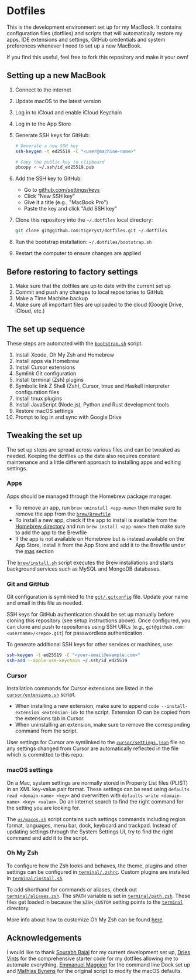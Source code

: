 # Dotfiles

This is the development environment set up for my MacBook. It contains configuration files (dotfiles) and scripts that will automatically restore my apps, IDE extensions and settings, GitHub credentials and system preferences whenever I need to set up a new MacBook.

If you find this useful, feel free to fork this repository and make it your own!

## Setting up a new MacBook

1. Connect to the internet
1. Update macOS to the latest version
1. Log in to iCloud and enable iCloud Keychain
1. Log in to the App Store
1. Generate SSH keys for GitHub:

   ```bash
   # Generate a new SSH key
   ssh-keygen -t ed25519 -C "<user@machine-name>"

   # Copy the public key to clipboard
   pbcopy < ~/.ssh/id_ed25519.pub
   ```

1. Add the SSH key to GitHub:
   - Go to [github.com/settings/keys](https://github.com/settings/keys)
   - Click "New SSH key"
   - Give it a title (e.g., "MacBook Pro")
   - Paste the key and click "Add SSH key"
1. Clone this repository into the `~/.dotfiles` local directory:

   ```bash
   git clone git@github.com:tigeryst/dotfiles.git ~/.dotfiles
   ```

1. Run the bootstrap installation: `~/.dotfiles/bootstrap.sh`
1. Restart the computer to ensure changes are applied

## Before restoring to factory settings

1. Make sure that the dotfiles are up to date with the current set up
1. Commit and push any changes to local repositories to GitHub
1. Make a Time Machine backup
1. Make sure all important files are uploaded to the cloud (Google Drive, iCloud, etc.)

## The set up sequence

These steps are automated with the [`bootstrap.sh`](bootstrap.sh) script.

1. Install Xcode, Oh My Zsh and Homebrew
1. Install apps via Homebrew
1. Install Cursor extensions
1. Symlink Git configuration
1. Install terminal (Zsh) plugins
1. Symbolic link Z Shell (Zsh), Cursor, tmux and Haskell interpreter configuration files
1. Install tmux plugins
1. Install JavaScript (Node.js), Python and Rust development tools
1. Restore macOS settings
1. Prompt to log in and sync with Google Drive

## Tweaking the set up

The set up steps are spread across various files and can be tweaked as needed. Keeping the dotfiles up the date also requires constant maintenance and a little different approach to installing apps and editing settings.

### Apps

Apps should be managed through the Homebrew package manager.

- To remove an app, run `brew uninstall <app-name>` then make sure to remove the app from the [`brew/Brewfile`](brew/Brewfile)
- To install a new app, check if the app to install is available from the [Homebrew directory](https://caskroom.github.io/search) and run `brew install <app-name>` then make sure to add the app to the Brewfile
- If the app is not available on Homebrew but is instead available on the App Store, install it from the App Store and add it to the Brewfile under the [mas](https://github.com/mas-cli/mas) section

The [`brew/install.sh`](brew/install.sh) script executes the Brew installations and starts background services such as MySQL and MongoDB databases.

### Git and GitHub

Git configuration is symlinked to the [`git/.gitconfig`](git/.gitconfig) file. Update your name and email in this file as needed.

SSH keys for GitHub authentication should be set up manually before cloning this repository (see setup instructions above). Once configured, you can clone and push to repositories using SSH URLs (e.g., `git@github.com:<username>/<repo>.git`) for passwordless authentication.

To generate additional SSH keys for other services or machines, use:

```bash
ssh-keygen -t ed25519 -C "<your-email@example.com>"
ssh-add --apple-use-keychain ~/.ssh/id_ed25519
```

### Cursor

Installation commands for Cursor extensions are listed in the [`cursor/extensions.sh`](cursor/extensions.sh) script.

- When installing a new extension, make sure to append `code --install-extension <extension-id>` to the script. Extension ID can be copied from the extensions tab in Cursor.
- When uninstalling an extension, make sure to remove the corresponding command from the script.

User settings for Cursor are symlinked to the [`cursor/settings.json`](cursor/settings.json) file so any settings changed from Cursor are automatically reflected in the file which is committed to this repo.

### macOS settings

On a Mac, system settings are normally stored in Property List files (PLIST) in an XML key-value pair format. These settings can be read using `defaults read <domain-name> <key>` and overwritten with `defaults write <domain-name> <key> <value>`. Do an internet search to find the right command for the setting you are looking for.

The [`os/macos.sh`](os/macos.sh) script contains such settings commands including region format, languages, menu bar, dock, keyboard and trackpad. Instead of updating settings through the System Settings UI, try to find the right command and add it to the script.

### Oh My Zsh

To configure how the Zsh looks and behaves, the theme, plugins and other settings can be configured in [`terminal/.zshrc`](terminal/.zshrc). Custom plugins are installed in [`terminal/install.sh`](terminal/install.sh).

To add shorthand for commands or aliases, check out [`terminal/aliases.zsh`](terminal/aliases.zsh). The `$PATH` variable is set in [`terminal/path.zsh`](terminal/path.zsh). These files get loaded in because the `$ZSH_CUSTOM` setting points to the [`terminal`](terminal) directory.

More info about how to customize Oh My Zsh can be found [here](https://github.com/robbyrussell/oh-my-zsh/wiki/Customization).

## Acknowledgements

I would like to thank [Sourabh Bajaj](https://sourabhbajaj.com/mac-setup/) for my current development set up, [Dries Vints](https://driesvints.com/blog/getting-started-with-dotfiles) for the comprehensive starter code for my dotfiles allowing me to automate everything, [Emmanuel Maggion](https://gist.github.com/kamui545/c810eccf6281b33a53e094484247f5e8) for the command line Dock set up and [Mathias Bynens](https://mths.be/macos) for the original script to modify the macOS defaults.
